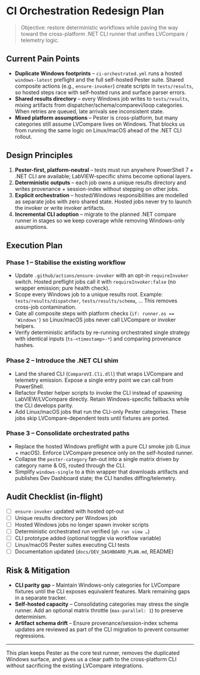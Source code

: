 # CI Orchestration Redesign Plan

> Objective: restore deterministic workflows while paving the way toward the
> cross-platform .NET CLI runner that unifies LVCompare / telemetry logic.

## Current Pain Points

- **Duplicate Windows footprints** – `ci-orchestrated.yml` runs a hosted
  `windows-latest` preflight and the full self-hosted Pester suite. Shared
  composite actions (e.g., `ensure-invoker`) create scripts in `tests/results`,
  so hosted steps race with self-hosted runs and surface parser errors.
- **Shared results directory** – every Windows job writes to `tests/results`,
  mixing artifacts from dispatcher/schema/comparevi/loop categories. When
  retries are queued, late arrivals see inconsistent state.
- **Mixed platform assumptions** – Pester is cross-platform, but many categories
  still assume LVCompare lives on Windows. That blocks us from running the same
  logic on Linux/macOS ahead of the .NET CLI rollout.

## Design Principles

1. **Pester-first, platform-neutral** – tests must run anywhere PowerShell 7 +
   .NET CLI are available; LabVIEW-specific shims become optional layers.
2. **Deterministic outputs** – each job owns a unique results directory and
   writes provenance + session-index without stepping on other jobs.
3. **Explicit orchestration** – hosted/Windows responsibilities are modelled as
   separate jobs with zero shared state. Hosted jobs never try to launch the
   invoker or write invoker artifacts.
4. **Incremental CLI adoption** – migrate to the planned .NET compare runner in
   stages so we keep coverage while removing Windows-only assumptions.

## Execution Plan

### Phase 1 – Stabilise the existing workflow

- Update `.github/actions/ensure-invoker` with an opt-in `requireInvoker`
  switch. Hosted preflight jobs call it with `requireInvoker:false` (no wrapper
  emission; pure health check).
- Scope every Windows job to a unique results root. Example:
  `tests/results/dispatcher`, `tests/results/schema`, … This removes cross-job
  contamination.
- Gate all composite steps with platform checks (`if: runner.os == 'Windows'`)
  so Linux/macOS jobs never call LVCompare or invoker helpers.
- Verify deterministic artifacts by re-running orchestrated single strategy
  with identical inputs (`ts-<timestamp>-*`) and comparing provenance hashes.

### Phase 2 – Introduce the .NET CLI shim

- Land the shared CLI (`CompareVI.Cli.dll`) that wraps LVCompare and telemetry
  emission. Expose a single entry point we can call from PowerShell.
- Refactor Pester helper scripts to invoke the CLI instead of spawning
  LabVIEW/LVCompare directly. Retain Windows-specific fallbacks while the CLI
  develops parity.
- Add Linux/macOS jobs that run the CLI-only Pester categories. These jobs skip
  LVCompare-dependent tests until fixtures are ported.

### Phase 3 – Consolidate orchestrated paths

- Replace the hosted Windows preflight with a pure CLI smoke job (Linux +
  macOS). Enforce LVCompare presence only on the self-hosted runner.
- Collapse the `pester-category` fan-out into a single matrix driven by
  category name & OS, routed through the CLI.
- Simplify `windows-single` to a thin wrapper that downloads artifacts and
  publishes Dev Dashboard state; the CLI handles diffing/telemetry.

## Audit Checklist (in-flight)

- [ ] `ensure-invoker` updated with hosted opt-out
- [ ] Unique results directory per Windows job
- [ ] Hosted Windows jobs no longer spawn invoker scripts
- [ ] Deterministic orchestrated run verified (`gh run view …`)
- [ ] CLI prototype added (optional toggle via workflow variable)
- [ ] Linux/macOS Pester suites executing CLI tests
- [ ] Documentation updated (`docs/DEV_DASHBOARD_PLAN.md`, README)

## Risk & Mitigation

- **CLI parity gap** – Maintain Windows-only categories for LVCompare fixtures
  until the CLI exposes equivalent features. Mark remaining gaps in a separate
  tracker.
- **Self-hosted capacity** – Consolidating categories may stress the single
  runner. Add an optional matrix throttle (`max-parallel: 1`) to preserve
  determinism.
- **Artifact schema drift** – Ensure provenance/session-index schema updates are
  reviewed as part of the CLI migration to prevent consumer regressions.

---

This plan keeps Pester as the core test runner, removes the duplicated Windows
surface, and gives us a clear path to the cross-platform CLI without sacrificing
the existing LVCompare integrations.
